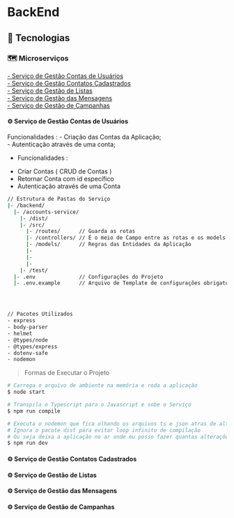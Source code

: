 

# BackEnd

## 🔨 Tecnologias

### 🗺️ Microserviços

<a href="#accounts-service"> - Serviço de Gestão Contas de Usuários</a> </br>
<a href="#contacts-service"> - Serviço de Gestão Contatos Cadastrados</a> </br>
<a href="#list-service"> - Serviço de Gestão de Listas</a> </br>
<a href="#messages-service"> - Serviço de Gestão das Mensagens</a> </br>
<a href="#campaigns-service"> - Serviço de Gestão de Campanhas</a> </br>

<a name="accounts-service"> <h4> ⚙️ Serviço de Gestão Contas de Usuários </h4></a> 
<p>Funcionalidades : 
   - Criação das Contas da Aplicação; </br>
   - Autenticação através de uma conta; </br>
</p>
 
 - Funcionalidades :
 * Criar Contas ( CRUD de Contas )
 * Retornar Conta com id específico
 * Autenticação através de uma Conta  

```bash
// Estrutura de Pastas do Serviço
|- /backend/
  |- /accounts-service/
    |- /dist/
    |- /src/
      |- /routes/      // Guarda as rotas
      |- /controllers/ // É o meio de Campo entre as rotas e os models
      |- /models/      // Regras das Entidades da Aplicação 
      |-
      |-
      |-
    |- /test/
  |- .env              // Configurações do Projeto
  |- .env.example      // Arquivo de Template de configurações obrigatórias para o projeto              




// Pacotes Utilizados
- express
- body-parser
- helmet
- @types/node 
- @types/express
- dotenv-safe
- nodemon

```
> Formas de Executar o Projeto
 ```bash 
# Carrega o arquivo de ambiente na memória e roda a aplicação
$ node start

# Transpila o Typescript para o Javascript e sobe o Serviço 
$ npm run compile

# Executa o nodemon que fica olhando os arquivos ts e json atras de alterações se houver alterações ele recompila
# Ignora o pacote dist para evitar loop infinito de compilação 
# Ou seja deixa a aplicação no ar onde eu posso fazer quantas alterações eu quiser, que ele força a recompilação do projeto 
$ npm run dev
 ```

<a name="contacts-service"> <h4> ⚙️ Serviço de Gestão Contatos Cadastrados </h4></a> 


<a name="list-service"> <h4> ⚙️ Serviço de Gestão de Listas </h4></a> 


<a name="messages-service"> <h4> ⚙️ Serviço de Gestão das Mensagens </h4></a> 


<a name="campaigns-service"> <h4> ⚙️ Serviço de Gestão de Campanhas </h4></a> 


